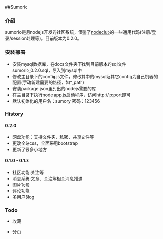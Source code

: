 ##Sumorio

### 介绍
sumorio是用nodejs开发的社区系统，借鉴了[nodeclub][1]的一些通用代码(注册/登录/session处理等)。目前版本为0.2.0。

### 安装部署

 - 安装mysql数据库，在docs文件夹下找到目前版本的sql文件sumorio_0.2.0.sql，导入到mysql中
 - 修改主目录下的config.js文件，修改其中的mysql及其它config为自己机器的配置(手动新建需要的路径，如*_path)
 - 安装package.json里列出的nodejs需要的库
 - 在主目录下执行node app.js启动程序，访问http://ip:port即可
 - 默认初始化的用户名：sumory 密码：123456

### History

#### 0.2.0

* 网盘功能：支持文件夹，私密、共享文件等
* 更改全站css，全面采用bootstrap
* 更新了很多小地方

#### 0.1.0 - 0.1.3

* 社区功能:关注等
* 消息系统:文章、关注等相关消息推送
* 图片功能
* 评论功能
* 多用户Blog

### Todo

* 收藏
* 分页


  [1]: https://github.com/muyuan/nodeclub/